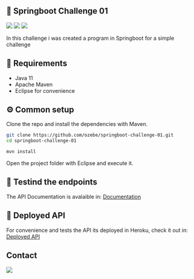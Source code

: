 ## 🍃 Springboot Challenge 01 
<a href="https://start.spring.io/" alt="spring" target="_blank"><img src="https://img.shields.io/badge/Spring-6DB33F?style=for-the-badge&logo=spring&logoColor=white"/></a>
<a href="https://www.mysql.com/" alt="mysql" target="_blank"><img src="https://img.shields.io/badge/MySQL-00000F?style=for-the-badge&logo=mysql&logoColor=white"/></a>
<a href="https://springdoc.org/" alt="swagger" target="_blank"><img src="https://img.shields.io/badge/Swagger-85EA2D?style=for-the-badge&logo=Swagger&logoColor=white"></a>



In this challenge i was created a program in Springboot for a simple challenge
## 📝 Requirements

* Java 11
* Apache Maven
* Eclipse for convenience

## ⚙️ Common setup

Clone the repo and install the dependencies with Maven.

```bash
git clone https://github.com/ozebe/springboot-challenge-01.git
cd springboot-challenge-01

```

```bash
mvn install
```

Open the project folder with Eclipse and execute it.

## 🧐 Testind the endpoints
The API Documentation is avalaible in: <a href="https://springboot-challenge-01-api.herokuapp.com/swagger-ui/index.html" target="_blank">Documentation</a>

## 🚀 Deployed API

For convenience and tests the API its deployed in Heroku, check it out in:  <a href="https://springboot-challenge-01-api.herokuapp.com/pessoas" target="_blank">Deployed API</a>

## Contact
<a href="https://www.linkedin.com/in/wesley-ozebe/" alt="linkedin" target="_blank"><img src="https://img.shields.io/badge/LinkedIn-0077B5?style=for-the-badge&logo=linkedin&logoColor=white" /></a>
